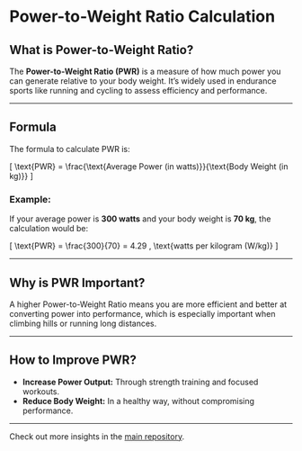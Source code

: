 # Power-to-Weight Ratio Calculation

## What is Power-to-Weight Ratio?

The **Power-to-Weight Ratio (PWR)** is a measure of how much power you can generate relative to your body weight. It’s widely used in endurance sports like running and cycling to assess efficiency and performance.

---

## Formula

The formula to calculate PWR is:

\[
\text{PWR} = \frac{\text{Average Power (in watts)}}{\text{Body Weight (in kg)}}
\]

### Example:
If your average power is **300 watts** and your body weight is **70 kg**, the calculation would be:

\[
\text{PWR} = \frac{300}{70} = 4.29 \, \text{watts per kilogram (W/kg)}
\]

---

## Why is PWR Important?

A higher Power-to-Weight Ratio means you are more efficient and better at converting power into performance, which is especially important when climbing hills or running long distances.

---

## How to Improve PWR?

- **Increase Power Output:** Through strength training and focused workouts.
- **Reduce Body Weight:** In a healthy way, without compromising performance.

---

Check out more insights in the [main repository](../README.md).
